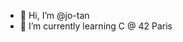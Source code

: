 - 👋 Hi, I’m @jo-tan
- 🌱 I’m currently learning C @ 42 Paris


<!--- 👀 I’m interested in ...--->
<!--- 💞️ I’m looking to collaborate on ...--->
<!--- 📫 How to reach me ...--->

<!---
jo-tan/jo-tan is a ✨ special ✨ repository because its `README.md` (this file) appears on your GitHub profile.
You can click the Preview link to take a look at your changes.
--->
